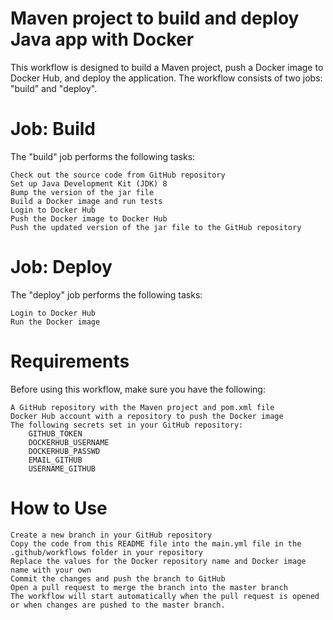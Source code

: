 # Maven project to build and deploy Java app with Docker

This workflow is designed to build a Maven project, push a Docker image to Docker Hub, and deploy the application. The workflow consists of two jobs: "build" and "deploy".

# Job: Build

The "build" job performs the following tasks:

    Check out the source code from GitHub repository
    Set up Java Development Kit (JDK) 8
    Bump the version of the jar file
    Build a Docker image and run tests
    Login to Docker Hub
    Push the Docker image to Docker Hub
    Push the updated version of the jar file to the GitHub repository

# Job: Deploy

The "deploy" job performs the following tasks:

    Login to Docker Hub
    Run the Docker image

# Requirements

Before using this workflow, make sure you have the following:

    A GitHub repository with the Maven project and pom.xml file
    Docker Hub account with a repository to push the Docker image
    The following secrets set in your GitHub repository:
        GITHUB_TOKEN
        DOCKERHUB_USERNAME
        DOCKERHUB_PASSWD
        EMAIL_GITHUB
        USERNAME_GITHUB

# How to Use

    Create a new branch in your GitHub repository
    Copy the code from this README file into the main.yml file in the .github/workflows folder in your repository
    Replace the values for the Docker repository name and Docker image name with your own
    Commit the changes and push the branch to GitHub
    Open a pull request to merge the branch into the master branch
    The workflow will start automatically when the pull request is opened or when changes are pushed to the master branch.
